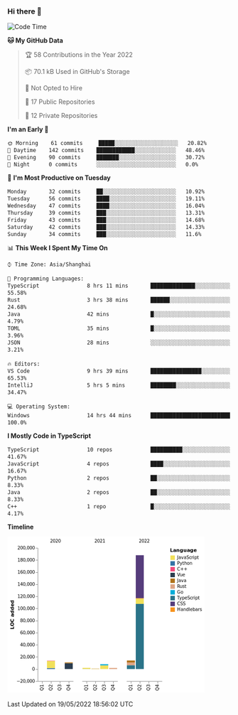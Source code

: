 ### Hi there 👋

<!--START_SECTION:waka-->
![Code Time](http://img.shields.io/badge/Code%20Time-0%20secs-blue)

**🐱 My GitHub Data** 

> 🏆 58 Contributions in the Year 2022
 > 
> 📦 70.1 kB Used in GitHub's Storage 
 > 
> 🚫 Not Opted to Hire
 > 
> 📜 17 Public Repositories 
 > 
> 🔑 12 Private Repositories  
 > 
**I'm an Early 🐤** 

```text
🌞 Morning    61 commits     █████░░░░░░░░░░░░░░░░░░░░   20.82% 
🌆 Daytime    142 commits    ████████████░░░░░░░░░░░░░   48.46% 
🌃 Evening    90 commits     ███████░░░░░░░░░░░░░░░░░░   30.72% 
🌙 Night      0 commits      ░░░░░░░░░░░░░░░░░░░░░░░░░   0.0%

```
📅 **I'm Most Productive on Tuesday** 

```text
Monday       32 commits     ██░░░░░░░░░░░░░░░░░░░░░░░   10.92% 
Tuesday      56 commits     ████░░░░░░░░░░░░░░░░░░░░░   19.11% 
Wednesday    47 commits     ████░░░░░░░░░░░░░░░░░░░░░   16.04% 
Thursday     39 commits     ███░░░░░░░░░░░░░░░░░░░░░░   13.31% 
Friday       43 commits     ███░░░░░░░░░░░░░░░░░░░░░░   14.68% 
Saturday     42 commits     ███░░░░░░░░░░░░░░░░░░░░░░   14.33% 
Sunday       34 commits     ███░░░░░░░░░░░░░░░░░░░░░░   11.6%

```


📊 **This Week I Spent My Time On** 

```text
⌚︎ Time Zone: Asia/Shanghai

💬 Programming Languages: 
TypeScript               8 hrs 11 mins       ██████████████░░░░░░░░░░░   55.58% 
Rust                     3 hrs 38 mins       ██████░░░░░░░░░░░░░░░░░░░   24.68% 
Java                     42 mins             █░░░░░░░░░░░░░░░░░░░░░░░░   4.79% 
TOML                     35 mins             █░░░░░░░░░░░░░░░░░░░░░░░░   3.96% 
JSON                     28 mins             ░░░░░░░░░░░░░░░░░░░░░░░░░   3.21%

🔥 Editors: 
VS Code                  9 hrs 39 mins       ████████████████░░░░░░░░░   65.53% 
IntelliJ                 5 hrs 5 mins        ████████░░░░░░░░░░░░░░░░░   34.47%

💻 Operating System: 
Windows                  14 hrs 44 mins      █████████████████████████   100.0%

```

**I Mostly Code in TypeScript** 

```text
TypeScript               10 repos            ██████████░░░░░░░░░░░░░░░   41.67% 
JavaScript               4 repos             ████░░░░░░░░░░░░░░░░░░░░░   16.67% 
Python                   2 repos             ██░░░░░░░░░░░░░░░░░░░░░░░   8.33% 
Java                     2 repos             ██░░░░░░░░░░░░░░░░░░░░░░░   8.33% 
C++                      1 repo              █░░░░░░░░░░░░░░░░░░░░░░░░   4.17%

```


**Timeline**

![Chart not found](https://raw.githubusercontent.com/rexcape/rexcape/main/charts/bar_graph.png) 


 Last Updated on 19/05/2022 18:56:02 UTC
<!--END_SECTION:waka-->

<!--
**rexcape/rexcape** is a ✨ _special_ ✨ repository because its `README.md` (this file) appears on your GitHub profile.

Here are some ideas to get you started:

- 🔭 I’m currently working on ...
- 🌱 I’m currently learning ...
- 👯 I’m looking to collaborate on ...
- 🤔 I’m looking for help with ...
- 💬 Ask me about ...
- 📫 How to reach me: ...
- 😄 Pronouns: ...
- ⚡ Fun fact: ...
-->
